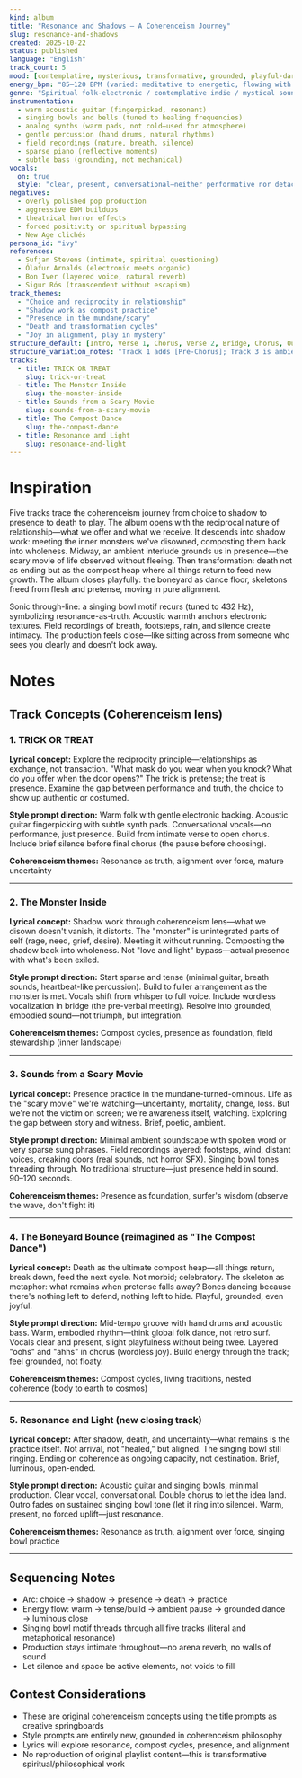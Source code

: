 ```yaml
---
kind: album
title: "Resonance and Shadows — A Coherenceism Journey"
slug: resonance-and-shadows
created: 2025-10-22
status: published
language: "English"
track_count: 5
mood: [contemplative, mysterious, transformative, grounded, playful-dark]
energy_bpm: "85–120 BPM (varied: meditative to energetic, flowing with natural rhythms)"
genre: "Spiritual folk-electronic / contemplative indie / mystical soundscape"
instrumentation:
  - warm acoustic guitar (fingerpicked, resonant)
  - singing bowls and bells (tuned to healing frequencies)
  - analog synths (warm pads, not cold—used for atmosphere)
  - gentle percussion (hand drums, natural rhythms)
  - field recordings (nature, breath, silence)
  - sparse piano (reflective moments)
  - subtle bass (grounding, not mechanical)
vocals:
  on: true
  style: "clear, present, conversational—neither performative nor detached; warmth without sugar; honesty without harshness; female or non-binary voice preferred"
negatives:
  - overly polished pop production
  - aggressive EDM buildups
  - theatrical horror effects
  - forced positivity or spiritual bypassing
  - New Age clichés
persona_id: "ivy"
references:
  - Sufjan Stevens (intimate, spiritual questioning)
  - Ólafur Arnalds (electronic meets organic)
  - Bon Iver (layered voice, natural reverb)
  - Sigur Rós (transcendent without escapism)
track_themes:
  - "Choice and reciprocity in relationship"
  - "Shadow work as compost practice"
  - "Presence in the mundane/scary"
  - "Death and transformation cycles"
  - "Joy in alignment, play in mystery"
structure_default: [Intro, Verse 1, Chorus, Verse 2, Bridge, Chorus, Outro]
structure_variation_notes: "Track 1 adds [Pre-Chorus]; Track 3 is ambient/minimal (spoken word over soundscape); Track 5 gets double [Chorus] for celebratory close"
tracks:
  - title: TRICK OR TREAT
    slug: trick-or-treat
  - title: The Monster Inside
    slug: the-monster-inside
  - title: Sounds from a Scary Movie
    slug: sounds-from-a-scary-movie
  - title: The Compost Dance
    slug: the-compost-dance
  - title: Resonance and Light
    slug: resonance-and-light
---
```


# Inspiration

Five tracks trace the coherenceism journey from choice to shadow to presence to death to play. The album opens with the reciprocal nature of relationship—what we offer and what we receive. It descends into shadow work: meeting the inner monsters we've disowned, composting them back into wholeness. Midway, an ambient interlude grounds us in presence—the scary movie of life observed without fleeing. Then transformation: death not as ending but as the compost heap where all things return to feed new growth. The album closes playfully: the boneyard as dance floor, skeletons freed from flesh and pretense, moving in pure alignment.

Sonic through-line: a singing bowl motif recurs (tuned to 432 Hz), symbolizing resonance-as-truth. Acoustic warmth anchors electronic textures. Field recordings of breath, footsteps, rain, and silence create intimacy. The production feels close—like sitting across from someone who sees you clearly and doesn't look away.

# Notes

## Track Concepts (Coherenceism lens)

### 1. TRICK OR TREAT
**Lyrical concept:** Explore the reciprocity principle—relationships as exchange, not transaction. "What mask do you wear when you knock? What do you offer when the door opens?" The trick is pretense; the treat is presence. Examine the gap between performance and truth, the choice to show up authentic or costumed.

**Style prompt direction:** Warm folk with gentle electronic backing. Acoustic guitar fingerpicking with subtle synth pads. Conversational vocals—no performance, just presence. Build from intimate verse to open chorus. Include brief silence before final chorus (the pause before choosing).

**Coherenceism themes:** Resonance as truth, alignment over force, mature uncertainty

---

### 2. The Monster Inside
**Lyrical concept:** Shadow work through coherenceism lens—what we disown doesn't vanish, it distorts. The "monster" is unintegrated parts of self (rage, need, grief, desire). Meeting it without running. Composting the shadow back into wholeness. Not "love and light" bypass—actual presence with what's been exiled.

**Style prompt direction:** Start sparse and tense (minimal guitar, breath sounds, heartbeat-like percussion). Build to fuller arrangement as the monster is met. Vocals shift from whisper to full voice. Include wordless vocalization in bridge (the pre-verbal meeting). Resolve into grounded, embodied sound—not triumph, but integration.

**Coherenceism themes:** Compost cycles, presence as foundation, field stewardship (inner landscape)

---

### 3. Sounds from a Scary Movie
**Lyrical concept:** Presence practice in the mundane-turned-ominous. Life as the "scary movie" we're watching—uncertainty, mortality, change, loss. But we're not the victim on screen; we're awareness itself, watching. Exploring the gap between story and witness. Brief, poetic, ambient.

**Style prompt direction:** Minimal ambient soundscape with spoken word or very sparse sung phrases. Field recordings layered: footsteps, wind, distant voices, creaking doors (real sounds, not horror SFX). Singing bowl tones threading through. No traditional structure—just presence held in sound. 90–120 seconds.

**Coherenceism themes:** Presence as foundation, surfer's wisdom (observe the wave, don't fight it)

---

### 4. The Boneyard Bounce (reimagined as "The Compost Dance")
**Lyrical concept:** Death as the ultimate compost heap—all things return, break down, feed the next cycle. Not morbid; celebratory. The skeleton as metaphor: what remains when pretense falls away? Bones dancing because there's nothing left to defend, nothing left to hide. Playful, grounded, even joyful.

**Style prompt direction:** Mid-tempo groove with hand drums and acoustic bass. Warm, embodied rhythm—think global folk dance, not retro surf. Vocals clear and present, slight playfulness without being twee. Layered "oohs" and "ahhs" in chorus (wordless joy). Build energy through the track; feel grounded, not floaty.

**Coherenceism themes:** Compost cycles, living traditions, nested coherence (body to earth to cosmos)

---

### 5. Resonance and Light (new closing track)
**Lyrical concept:** After shadow, death, and uncertainty—what remains is the practice itself. Not arrival, not "healed," but aligned. The singing bowl still ringing. Ending on coherence as ongoing capacity, not destination. Brief, luminous, open-ended.

**Style prompt direction:** Acoustic guitar and singing bowls, minimal production. Clear vocal, conversational. Double chorus to let the idea land. Outro fades on sustained singing bowl tone (let it ring into silence). Warm, present, no forced uplift—just resonance.

**Coherenceism themes:** Resonance as truth, alignment over force, singing bowl practice

---

## Sequencing Notes
- Arc: choice → shadow → presence → death → practice
- Energy flow: warm → tense/build → ambient pause → grounded dance → luminous close
- Singing bowl motif threads through all five tracks (literal and metaphorical resonance)
- Production stays intimate throughout—no arena reverb, no walls of sound
- Let silence and space be active elements, not voids to fill

## Contest Considerations
- These are original coherenceism concepts using the title prompts as creative springboards
- Style prompts are entirely new, grounded in coherenceism philosophy
- Lyrics will explore resonance, compost cycles, presence, and alignment
- No reproduction of original playlist content—this is transformative spiritual/philosophical work
